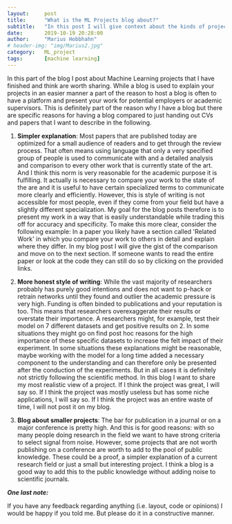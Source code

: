 ```yaml
---
layout:     post
title:      "What is the ML Projects blog about?"
subtitle:   "In this post I will give context about the kinds of projects I will present and in which way"
date:       2019-10-19 20:28:00
author:     "Marius Hobbhahn"
# header-img: "img/Marius2.jpg"
category:   ML_project
tags:       [machine learning]
---
```


In this part of the blog I post about Machine Learning projects that I have finished and think are worth sharing. While a blog is used to explain your projects in an easier manner a part of the reason to host a blog is often to have a platform and present your work for potential employers or academic supervisors. This is definitely part of the reason why I have a blog but there are specific reasons for having a blog compared to just handing out CVs and papers that I want to describe in the following.

1. **Simpler explanation**: Most papers that are published today are optimized for a small audience of readers and to get through the review process. That often means using language that only a very specified group of people is used to communicate with and a detailed analysis and comparison to every other work that is currently state of the art. And I think this norm is very reasonable for the academic purpose it is fulfilling. It actually is necessary to compare your work to the state of the are and it is useful to have certain specialized terms to communicate more clearly and efficiently. However, this is style of writing is not accessible for most people, even if they come from your field but have a slightly different specialization. My goal for the blog posts therefore is to present my work in a way that is easily understandable while trading this off for accuracy and specificity. To make this more clear, consider the following example: In a paper you likely have a section called 'Related Work' in which you compare your work to others in detail and explain where they differ. In my blog post I will give the gist of the comparison and move on to the next section. If someone wants to read the entire paper or look at the code they can still do so by clicking on the provided links. 

2. **More honest style of writing**: While the vast majority of researchers probably has purely good intentions and does not want to p-hack or retrain networks until they found and outlier the academic pressure is very high. Funding is often binded to publications and your reputation is too. This means that researchers overexaggerate their results or overstate their importance. A researchers might, for example, test their model on 7 different datasets and get positive results on 2. In some situations they might go on find post hoc reasons for the high importance of these specific datasets to increase the felt impact of their experiment. In some situations these explanations might be reasonable, maybe working with the model for a long time added a necessary component to the understanding and can therefore only be presented after the conduction of the experiments. But in all cases it is definitely not strictly following the scientific method. In this blog I want to share my most realistic view of a project. If I think the project was great, I will say so. If I think the project was mostly useless but has some niche applications, I will say so. If I think the project was an entire waste of time, I will not post it on my blog. 

3. **Blog about smaller projects**: The bar for publication in a journal or on a major conference is pretty high. And this is for good reasons: with so many people doing research in the field we want to have strong criteria to select signal from noise. However, some projects that are not worth publishing on a conference are worth to add to the pool of public knowledge. These could be a proof, a simpler explanation of a current research field or just a small but interesting project. I think a blog is a good way to add this to the public knowledge without adding noise to scientific journals. 

***One last note:***

If you have any feedback regarding anything (i.e. layout, code or opinions) I would be happy if you told me. But please do it in a constructive manner.

